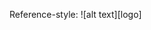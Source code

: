 Reference-style: 
![alt text][logo]


[logo1]: ${imageDir}/printing-history-gutenberg-press.jpg
[logo2]: ${imageDir}/220px-Gutenberg.jpg

[google]: http://google.com/        "Google"
[yahoo]:  http://search.yahoo.com/  "Yahoo Search"
[msn]:    http://search.msn.com/    "MSN Search"